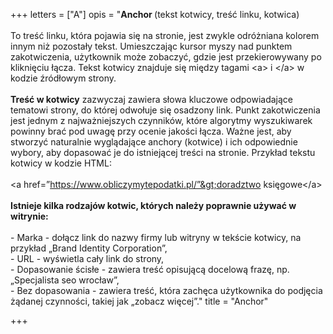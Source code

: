 +++
letters = ["A"]
opis = "<strong>Anchor </strong>(tekst kotwicy, treść linku, kotwica) <br><br>To treść linku, która pojawia się na stronie, jest zwykle odróżniana kolorem innym niż pozostały tekst. Umieszczając kursor myszy nad punktem zakotwiczenia, użytkownik może zobaczyć, gdzie jest przekierowywany po kliknięciu łącza. Tekst kotwicy znajduje się między tagami &lt;a&gt; i &lt;/a&gt; w kodzie źródłowym strony. <br><br><strong>Treść w kotwicy</strong> zazwyczaj zawiera słowa kluczowe odpowiadające tematowi strony, do której odwołuje się osadzony link. Punkt zakotwiczenia jest jednym z najważniejszych czynników, które algorytmy wyszukiwarek powinny brać pod uwagę przy ocenie jakości łącza. Ważne jest, aby stworzyć naturalnie wyglądające anchory (kotwice) i ich odpowiednie wybory, aby dopasować je do istniejącej treści na stronie. Przykład tekstu kotwicy w kodzie HTML: <br><br>&lt;a href=”https://www.obliczymytepodatki.pl/”&gt;doradztwo księgowe&lt;/a&gt;<br><br><strong>Istnieje kilka rodzajów kotwic, których należy poprawnie używać w witrynie:</strong> <br><br>- Marka - dołącz link do nazwy firmy lub witryny w tekście kotwicy, na przykład „Brand Identity Corporation”, <br>- URL - wyświetla cały link do strony,<br>- Dopasowanie ścisłe - zawiera treść opisującą docelową frazę, np. „Specjalista seo wrocław”, <br>- Bez dopasowania - zawiera treść, która zachęca użytkownika do podjęcia żądanej czynności, takiej jak „zobacz więcej”."
title = "Anchor"

+++
